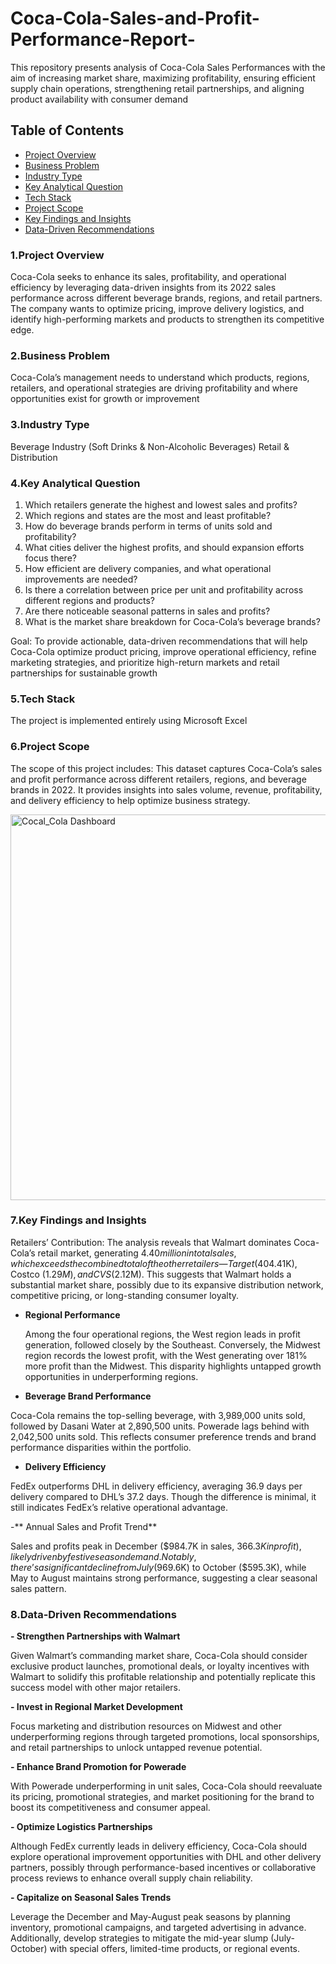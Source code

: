 # Coca-Cola-Sales-and-Profit-Performance-Report-
This repository presents analysis of Coca-Cola Sales Performances with the aim of increasing market share, maximizing profitability, ensuring efficient supply chain operations, strengthening retail partnerships, and aligning product availability with consumer demand

## Table of Contents

- [Project Overview](project-overview)
- [Business Problem](business-problem)
- [Industry Type](industry-type)
- [Key Analytical Question](key-analytical-question)
- [Tech Stack](tech-stack)
- [Project Scope](project-scope)
- [Key Findings and Insights](key-findings-and-insights)
- [Data-Driven Recommendations](data-driven-recommendations)

### 1.Project Overview

Coca-Cola seeks to enhance its sales, profitability, and operational efficiency by leveraging data-driven insights from its 2022 sales performance across different beverage brands, regions, and retail partners. The company wants to optimize pricing, improve delivery logistics, and identify high-performing markets and products to strengthen its competitive edge.

### 2.Business Problem

Coca-Cola’s management needs to understand which products, regions, retailers, and operational strategies are driving profitability and where opportunities exist for growth or improvement

### 3.Industry Type

Beverage Industry (Soft Drinks & Non-Alcoholic Beverages)
Retail & Distribution

### 4.Key Analytical Question

1. Which retailers generate the highest and lowest sales and profits?
2. Which regions and states are the most and least profitable?
3. How do beverage brands perform in terms of units sold and profitability?
4. What cities deliver the highest profits, and should expansion efforts focus there?
5. How efficient are delivery companies, and what operational improvements are needed?
6. Is there a correlation between price per unit and profitability across different regions and products?
7. Are there noticeable seasonal patterns in sales and profits?
8. What is the market share breakdown for Coca-Cola’s beverage brands?

Goal:
To provide actionable, data-driven recommendations that will help Coca-Cola optimize product pricing, improve operational efficiency, refine marketing strategies, and prioritize high-return markets and retail partnerships for sustainable growth

### 5.Tech Stack
The project is implemented entirely using Microsoft Excel

### 6.Project Scope
The scope of this project includes:
This dataset captures Coca-Cola’s sales and profit performance across different retailers, regions, and beverage brands in 2022. It provides insights into sales volume, revenue, profitability, and delivery efficiency to help optimize business strategy.

<img width="617" alt="Cocal_Cola Dashboard" src="https://github.com/user-attachments/assets/b8f538f0-b17e-4093-b2e7-59d58d836820" />


### 7.Key Findings and Insights
Retailers’ Contribution:
The analysis reveals that Walmart dominates Coca-Cola’s retail market, generating $4.40 million in total sales, which exceeds the combined total of the other retailers — Target ($404.41K), Costco ($1.29M), and CVS ($2.12M). This suggests that Walmart holds a substantial market share, possibly due to its expansive distribution network, competitive pricing, or long-standing consumer loyalty.
- **Regional Performance**

  Among the four operational regions, the West region leads in profit generation, followed closely by the Southeast. Conversely, the Midwest region records the lowest profit, with the West generating over 181% more profit than the 
  Midwest. This disparity highlights untapped growth opportunities in underperforming regions.
- **Beverage Brand Performance**
  
Coca-Cola remains the top-selling beverage, with 3,989,000 units sold, followed by Dasani Water at 2,890,500 units. Powerade lags behind with 2,042,500 units sold. This reflects consumer preference trends and brand performance disparities within the portfolio.

- **Delivery Efficiency**
  
FedEx outperforms DHL in delivery efficiency, averaging 36.9 days per delivery compared to DHL’s 37.2 days. Though the difference is minimal, it still indicates FedEx’s relative operational advantage.

-** Annual Sales and Profit Trend**
  
Sales and profits peak in December ($984.7K in sales, $366.3K in profit), likely driven by festive season demand. Notably, there’s a significant decline from July ($969.6K) to October ($595.3K), while May to August maintains strong performance, suggesting a clear seasonal sales pattern.

### 8.Data-Driven Recommendations
**- Strengthen Partnerships with Walmart**
  
Given Walmart’s commanding market share, Coca-Cola should consider exclusive product launches, promotional deals, or loyalty incentives with Walmart to solidify this profitable relationship and potentially replicate this success model with other major retailers.

**- Invest in Regional Market Development**

Focus marketing and distribution resources on Midwest and other underperforming regions through targeted promotions, local sponsorships, and retail partnerships to unlock untapped revenue potential.

**- Enhance Brand Promotion for Powerade**
  
With Powerade underperforming in unit sales, Coca-Cola should reevaluate its pricing, promotional strategies, and market positioning for the brand to boost its competitiveness and consumer appeal.

**- Optimize Logistics Partnerships**

Although FedEx currently leads in delivery efficiency, Coca-Cola should explore operational improvement opportunities with DHL and other delivery partners, possibly through performance-based incentives or collaborative process reviews to enhance overall supply chain reliability.

**- Capitalize on Seasonal Sales Trends**
  
Leverage the December and May-August peak seasons by planning inventory, promotional campaigns, and targeted advertising in advance. Additionally, develop strategies to mitigate the mid-year slump (July-October) with special offers, limited-time products, or regional events.










